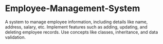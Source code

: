 # Employee-Management-System
A system to manage employee information, including details like name, address, salary, etc. Implement features such as adding, updating, and deleting employee records. Use concepts like classes, inheritance, and data validation.
